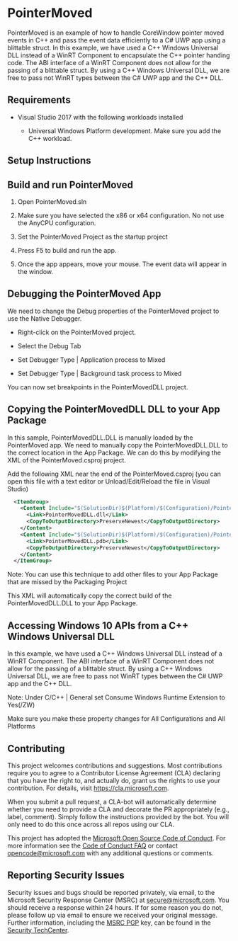 # PointerMoved

PointerMoved is an example of how to handle CoreWindow pointer moved events in C++ and pass the event data efficiently to a C# UWP app using a blittable struct.
In this example, we have used a C++ Windows Universal DLL instead of a WinRT Component to encapsulate the C++ pointer handing code. The ABI interface of a WinRT Component 
does not allow for the passing of a blittable struct. By using a C++ Windows Universal DLL, we are free to pass not WinRT types between the C# UWP app and the C++ DLL.

## Requirements

* Visual Studio 2017 with the following workloads installed

	* Universal Windows Platform development. Make sure you add the C++ workload.
	
## Setup Instructions


## Build and run PointerMoved

1. Open PointerMoved.sln

1. Make sure you have selected the x86 or x64 configuration. No not use the AnyCPU configuration.

1. Set the PointerMoved Project as the startup project

1. Press F5 to build and run the app.

1. Once the app appears, move your mouse. The event data will appear in the window.

## Debugging the PointerMoved App

We need to change the Debug properties of the PointerMoved project to use the Native Debugger.

* Right-click on the PointerMoved project.

* Select the Debug Tab

* Set Debugger Type | Application process to Mixed

* Set Debugger Type | Background task process to Mixed

You can now set breakpoints in the PointerMovedDLL project.

## Copying the PointerMovedDLL DLL to your App Package

In this sample, PointerMovedDLL.DLL is manually loaded by the PointerMoved app. We need to manually copy the PointerMovedDLL.DLL
to the correct location in the App Package. We can do this by modifying the XML of the PointerMoved.csproj project.

Add the following XML near the end of the PointerMoved.csproj (you can open this file with a text editor or Unload/Edit/Reload the file in Visual Studio)

```xml
  <ItemGroup>
    <Content Include="$(SolutionDir)$(Platform)/$(Configuration)/PointerMovedDLL/PointerMovedDLL.dll">
      <Link>PointerMovedDLL.dll</Link>
      <CopyToOutputDirectory>PreserveNewest</CopyToOutputDirectory>
    </Content>
    <Content Include="$(SolutionDir)$(Platform)/$(Configuration)/PointerMovedDLL/PointerMovedDLL.pdb">
      <Link>PointerMovedDLL.pdb</Link>
      <CopyToOutputDirectory>PreserveNewest</CopyToOutputDirectory>
    </Content>
  </ItemGroup>
```

Note: You can use this technique to add other files to your App Package that are missed by the Packaging Project

This XML will automatically copy the correct build of the PointerMovedDLL.DLL to your App Package.

## Accessing Windows 10 APIs from a C++ Windows Universal DLL

In this example, we have used a C++ Windows Universal DLL instead of a WinRT Component. The ABI interface of a WinRT Component does not allow for the passing of a blittable struct. By
using a C++ Windows Universal DLL, we are free to pass not WinRT types between the C# UWP app and the C++ DLL.

Note: Under C/C++ | General set Consume Windows Runtime Extension to Yes(/ZW)

Make sure you make these property changes for All Configurations and All Platforms
 

##  Contributing

This project welcomes contributions and suggestions.  Most contributions require you to agree to a
Contributor License Agreement (CLA) declaring that you have the right to, and actually do, grant us
the rights to use your contribution. For details, visit https://cla.microsoft.com.

When you submit a pull request, a CLA-bot will automatically determine whether you need to provide
a CLA and decorate the PR appropriately (e.g., label, comment). Simply follow the instructions
provided by the bot. You will only need to do this once across all repos using our CLA.

This project has adopted the [Microsoft Open Source Code of Conduct](https://opensource.microsoft.com/codeofconduct/).
For more information see the [Code of Conduct FAQ](https://opensource.microsoft.com/codeofconduct/faq/) or
contact [opencode@microsoft.com](mailto:opencode@microsoft.com) with any additional questions or comments.


## Reporting Security Issues

Security issues and bugs should be reported privately, via email, to the Microsoft Security
Response Center (MSRC) at [secure@microsoft.com](mailto:secure@microsoft.com). You should
receive a response within 24 hours. If for some reason you do not, please follow up via
email to ensure we received your original message. Further information, including the
[MSRC PGP](https://technet.microsoft.com/en-us/security/dn606155) key, can be found in
the [Security TechCenter](https://technet.microsoft.com/en-us/security/default).
